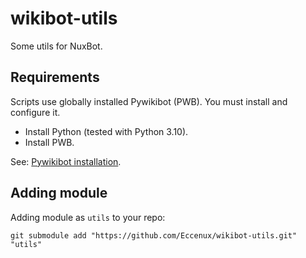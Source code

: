 # wikibot-utils

Some utils for NuxBot.

## Requirements

Scripts use globally installed Pywikibot (PWB). You must install and configure it. 

  - Install Python (tested with Python 3.10).
  - Install PWB.
  
See: [Pywikibot installation](https://doc.wikimedia.org/pywikibot/stable/installation.html).

## Adding module

Adding module as `utils` to your repo:
```
git submodule add "https://github.com/Eccenux/wikibot-utils.git" "utils"
```
